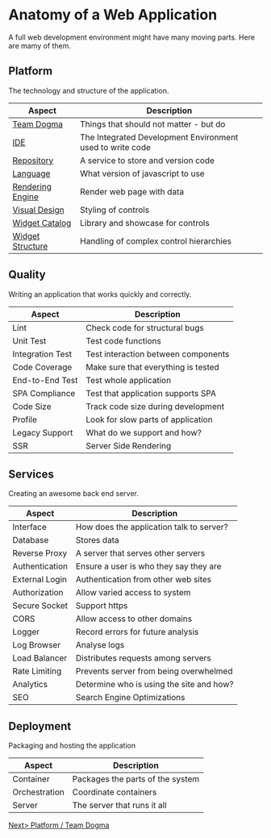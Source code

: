# Anatomy of a Web Application
A full web development environment might have many moving parts. Here are mamy of them.

## Platform
The technology and structure of the application.

| Aspect | Description |
| ------ | ----------- |
| [Team Dogma](PlatformDogma.md) | Things that should not matter - but do |
| [IDE](PlatformIDE.md) | The Integrated Development Environment used to write code  |
| [Repository](PlatformRepository.md) | A service to store and version code |
| [Language](PlatformLanguage.md) | What version of javascript to use |
| [Rendering Engine](PlatformRendering.md) | Render web page with data |
| [Visual Design](PlatformVisualDesign.md#design) | Styling of controls |
| [Widget Catalog](PlatformVisualDesign.md#catalog) | Library and showcase for controls |
| [Widget Structure](PlatformVisualDesign.md#structure) | Handling of complex control hierarchies |


## Quality
Writing an application that works quickly and correctly.

| Aspect | Description |
| ------ | ----------- |
| Lint | Check code for structural bugs |
| Unit Test | Test code functions |
| Integration Test | Test interaction between components |
| Code Coverage | Make sure that everything is tested |
| End-to-End Test | Test whole application |
| SPA Compliance | Test that application supports SPA |
| Code Size | Track code size during development |
| Profile | Look for slow parts of application |
| Legacy Support | What do we support and how? |
| SSR | Server Side Rendering |


## Services
Creating an awesome back end server.

| Aspect | Description |
| ------ | ----------- |
| Interface | How does the application talk to server? |
| Database | Stores data |
| Reverse Proxy | A server that serves other servers |
| Authentication | Ensure a user is who they say they are |
| External Login | Authentication from other web sites |
| Authorization | Allow varied access to system |
| Secure Socket | Support https |
| CORS | Allow access to other domains |
| Logger | Record errors for future analysis |
| Log Browser | Analyse logs |
| Load Balancer | Distributes requests among servers |
| Rate Limiting | Prevents server from being overwhelmed |
| Analytics | Determine who is using the site and how? |
| SEO | Search Engine Optimizations |


## Deployment
Packaging and hosting the application

| Aspect | Description |
| ------ | ----------- |
| Container | Packages the parts of the system |
| Orchestration | Coordinate containers |
| Server | The server that runs it all |

[Next> Platform / Team Dogma](PlatformDogma.md)